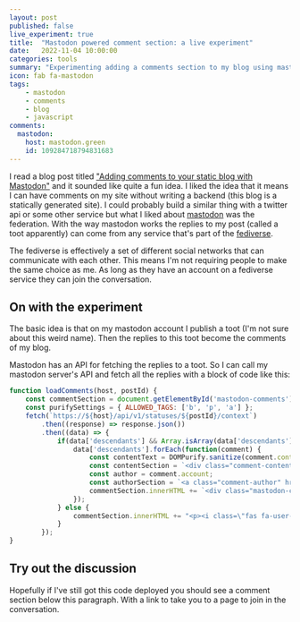 ```yaml
---
layout: post
published: false
live_experiment: true
title:  "Mastodon powered comment section: a live experiment"
date:   2022-11-04 10:00:00
categories: tools
summary: "Experimenting adding a comments section to my blog using mastodon"
icon: fab fa-mastodon
tags:
    - mastodon
    - comments
    - blog
    - javascript
comments:
  mastodon:
    host: mastodon.green
    id: 109284718794831683
---
```


I read a blog post titled ["Adding comments to your static blog with Mastodon"](https://carlschwan.eu/2020/12/29/adding-comments-to-your-static-blog-with-mastodon/)
and it sounded like quite a fun idea. I liked the idea that it means I can have comments on my site without writing a
backend (this blog is a statically generated site). I could probably build a similar thing with a twitter api or some other
service but what I liked about [mastodon](https://docs.joinmastodon.org/) was the federation. With the way mastodon
works the replies to my post (called a toot apparently) can come from any service that's part of the [fediverse](https://en.wikipedia.org/wiki/Fediverse).

The fediverse is effectively a set of different social networks that can communicate with each other. This means 
I'm not requiring people to make the same choice as me. As long as they have an account on a fediverse service they 
can join the conversation.

## On with the experiment
The basic idea is that on my mastodon account I publish a toot (I'm not sure about this weird name). Then the replies to
this toot become the comments of my blog.

Mastodon has an API for fetching the replies to a toot. So I can call my mastodon server's API and fetch all the replies 
with a block of code like this:

```javascript
function loadComments(host, postId) {
    const commentSection = document.getElementById('mastodon-comments');
    const purifySettings = { ALLOWED_TAGS: ['b', 'p', 'a'] };
    fetch(`https://${host}/api/v1/statuses/${postId}/context`)
        .then((response) => response.json())
        .then((data) => {
            if(data['descendants'] && Array.isArray(data['descendants']) && data['descendants'].length > 0) {
                data['descendants'].forEach(function(comment) {
                    const contentText = DOMPurify.sanitize(comment.content, purifySettings);
                    const contentSection = `<div class="comment-content">${contentText}</div>`;
                    const author = comment.account;
                    const authorSection = `<a class="comment-author" href="${author.url}"><img src="${author.avatar_static}" alt="${author.username} avatar">${author.display_name}</a>`;
                    commentSection.innerHTML += `<div class="mastodon-comment">${authorSection}${contentSection}</div>`;
                });
            } else {
                commentSection.innerHTML += "<p><i class=\"fas fa-user-clock\"></i>No comments yet...</p>";
            }
        });
}
```

## Try out the discussion

Hopefully if I've still got this code deployed you should see a comment section below this paragraph. With a link
to take you to a page to join in the conversation.